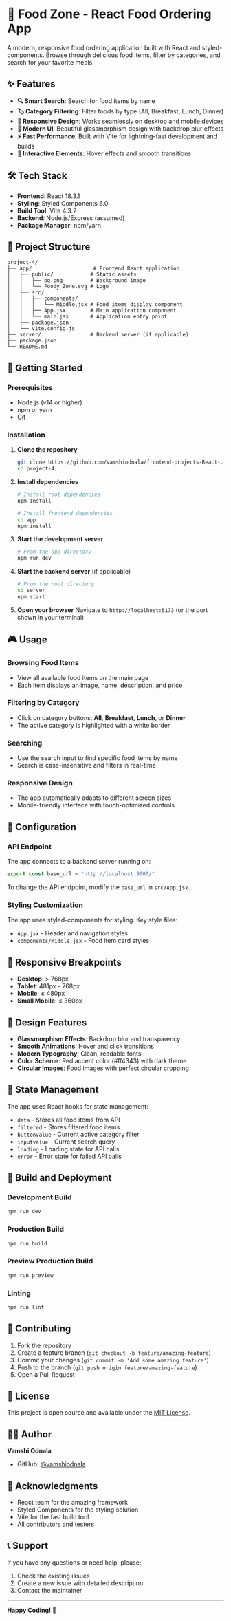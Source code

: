 # 🍕 Food Zone - React Food Ordering App

A modern, responsive food ordering application built with React and styled-components. Browse through delicious food items, filter by categories, and search for your favorite meals.

## ✨ Features

- **🔍 Smart Search**: Search for food items by name
- **🏷️ Category Filtering**: Filter foods by type (All, Breakfast, Lunch, Dinner)
- **📱 Responsive Design**: Works seamlessly on desktop and mobile devices
- **🎨 Modern UI**: Beautiful glassmorphism design with backdrop blur effects
- **⚡ Fast Performance**: Built with Vite for lightning-fast development and builds
- **🎯 Interactive Elements**: Hover effects and smooth transitions

## 🛠️ Tech Stack

- **Frontend**: React 18.3.1
- **Styling**: Styled Components 6.0
- **Build Tool**: Vite 4.3.2
- **Backend**: Node.js/Express (assumed)
- **Package Manager**: npm/yarn

## 📁 Project Structure

```
project-4/
├── app/                    # Frontend React application
│   ├── public/            # Static assets
│   │   ├── bg.png         # Background image
│   │   └── Foody Zone.svg # Logo
│   ├── src/
│   │   ├── components/
│   │   │   └── Middle.jsx # Food items display component
│   │   ├── App.jsx        # Main application component
│   │   └── main.jsx       # Application entry point
│   ├── package.json
│   └── vite.config.js
├── server/                # Backend server (if applicable)
├── package.json
└── README.md
```

## 🚀 Getting Started

### Prerequisites

- Node.js (v14 or higher)
- npm or yarn
- Git

### Installation

1. **Clone the repository**
   ```bash
   git clone https://github.com/vamshiodnala/frontend-projects-React-.git
   cd project-4
   ```

2. **Install dependencies**
   ```bash
   # Install root dependencies
   npm install
   
   # Install frontend dependencies
   cd app
   npm install
   ```

3. **Start the development server**
   ```bash
   # From the app directory
   npm run dev
   ```

4. **Start the backend server** (if applicable)
   ```bash
   # From the root directory
   cd server
   npm start
   ```

5. **Open your browser**
   Navigate to `http://localhost:5173` (or the port shown in your terminal)

## 🎮 Usage

### Browsing Food Items
- View all available food items on the main page
- Each item displays an image, name, description, and price

### Filtering by Category
- Click on category buttons: **All**, **Breakfast**, **Lunch**, or **Dinner**
- The active category is highlighted with a white border

### Searching
- Use the search input to find specific food items by name
- Search is case-insensitive and filters in real-time

### Responsive Design
- The app automatically adapts to different screen sizes
- Mobile-friendly interface with touch-optimized controls

## 🔧 Configuration

### API Endpoint
The app connects to a backend server running on:
```javascript
export const base_url = "http://localhost:9000/"
```

To change the API endpoint, modify the `base_url` in `src/App.jsx`.

### Styling Customization
The app uses styled-components for styling. Key style files:
- `App.jsx` - Header and navigation styles
- `components/Middle.jsx` - Food item card styles

## 📱 Responsive Breakpoints

- **Desktop**: > 768px
- **Tablet**: 481px - 768px
- **Mobile**: ≤ 480px
- **Small Mobile**: ≤ 360px

## 🎨 Design Features

- **Glassmorphism Effects**: Backdrop blur and transparency
- **Smooth Animations**: Hover and click transitions
- **Modern Typography**: Clean, readable fonts
- **Color Scheme**: Red accent color (#ff4343) with dark theme
- **Circular Images**: Food images with perfect circular cropping

## 🔄 State Management

The app uses React hooks for state management:
- `data` - Stores all food items from API
- `filtered` - Stores filtered food items
- `buttonvalue` - Current active category filter
- `inputvalue` - Current search query
- `loading` - Loading state for API calls
- `error` - Error state for failed API calls

## 🚀 Build and Deployment

### Development Build
```bash
npm run dev
```

### Production Build
```bash
npm run build
```

### Preview Production Build
```bash
npm run preview
```

### Linting
```bash
npm run lint
```

## 🤝 Contributing

1. Fork the repository
2. Create a feature branch (`git checkout -b feature/amazing-feature`)
3. Commit your changes (`git commit -m 'Add some amazing feature'`)
4. Push to the branch (`git push origin feature/amazing-feature`)
5. Open a Pull Request

## 📝 License

This project is open source and available under the [MIT License](LICENSE).

## 👨‍💻 Author

**Vamshi Odnala**
- GitHub: [@vamshiodnala](https://github.com/vamshiodnala)

## 🙏 Acknowledgments

- React team for the amazing framework
- Styled Components for the styling solution
- Vite for the fast build tool
- All contributors and testers

## 📞 Support

If you have any questions or need help, please:
1. Check the existing issues
2. Create a new issue with detailed description
3. Contact the maintainer

---

**Happy Coding! 🚀**